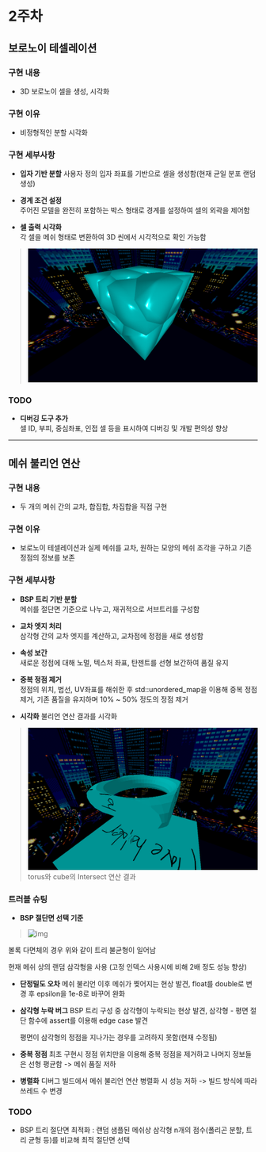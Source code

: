 # 2주차

## 보로노이 테셀레이션

### 구현 내용
- 3D 보로노이 셀을 생성, 시각화

### 구현 이유
- 비정형적인 분할 시각화

### 구현 세부사항
- **입자 기반 분할**
  사용자 정의 입자 좌표를 기반으로 셀을 생성함(현재 균일 분포 랜덤 생성)

- **경계 조건 설정**  
  주어진 모델을 완전히 포함하는 박스 형태로 경계를 설정하여 셀의 외곽을 제어함

- **셀 출력 시각화**  
  각 셀을 메쉬 형태로 변환하여 3D 씬에서 시각적으로 확인 가능함
>![img](https://github.com/sturdyChair/asset/blob/main/Cube%20Fracturing.PNG)


### TODO
- **디버깅 도구 추가**  
  셀 ID, 부피, 중심좌표, 인접 셀 등을 표시하여 디버깅 및 개발 편의성 향상
  
---

## 메쉬 불리언 연산

### 구현 내용
- 두 개의 메쉬 간의 교차, 합집합, 차집합을 직접 구현

### 구현 이유
- 보로노이 테셀레이션과 실제 메쉬를 교차, 원하는 모양의 메쉬 조각을 구하고 기존 정점의 정보를 보존

### 구현 세부사항
- **BSP 트리 기반 분할**  
  메쉬를 절단면 기준으로 나누고, 재귀적으로 서브트리를 구성함
 
- **교차 엣지 처리**  
  삼각형 간의 교차 엣지를 계산하고, 교차점에 정점을 새로 생성함

- **속성 보간**  
  새로운 정점에 대해 노멀, 텍스처 좌표, 탄젠트를 선형 보간하여 품질 유지

- **중복 정점 제거**  
  정점의 위치, 법선, UV좌표를 해쉬한 후 std::unordered_map을 이용해 중복 정점 제거, 기존 품질을 유지하며 10% ~ 50% 정도의 정점 제거

- **시각화**
  불리언 연산 결과를 시각화
>![img](https://github.com/sturdyChair/asset/blob/main/Intersect.PNG) torus와 cube의 Intersect 연산 결과

### 트러블 슈팅
- **BSP 절단면 선택 기준**
>![img](https://commons.apache.org/proper/commons-geometry/images/tutorials/bsp-tree/hex-unbalanced.svg)

  볼록 다면체의 경우 위와 같이 트리 불균형이 일어남
  
  현재 메쉬 상의 랜덤 삼각형을 사용 (고정 인덱스 사용시에 비해 2배 정도 성능 향상)
  
- **단정밀도 오차**
  메쉬 불리언 이후 메쉬가 찢어지는 현상 발견, float를 double로 변경 후 epsilon을 1e-8로 바꾸어 완화
  
- **삼각형 누락 버그**
  BSP 트리 구성 중 삼각형이 누락되는 현상 발견, 삼각형 - 평면 절단 함수에 assert를 이용해 edge case 발견
  
  평면이 삼각형의 정점을 지나가는 경우를 고려하지 못함(현재 수정됨)
  
- **중복 정점**
  최초 구현시 정점 위치만을 이용해 중복 정점을 제거하고 나머지 정보들은 선형 평균함 -> 메쉬 품질 저하

- **병렬화**
  디버그 빌드에서 메쉬 불리언 연산 병렬화 시 성능 저하 -> 빌드 방식에 따라 쓰레드 수 변경

### TODO
- BSP 트리 절단면 최적화 : 랜덤 샘플된 메쉬상 삼각형 n개의 점수(폴리곤 분할, 트리 균형 등)를 비교해 최적 절단면 선택






